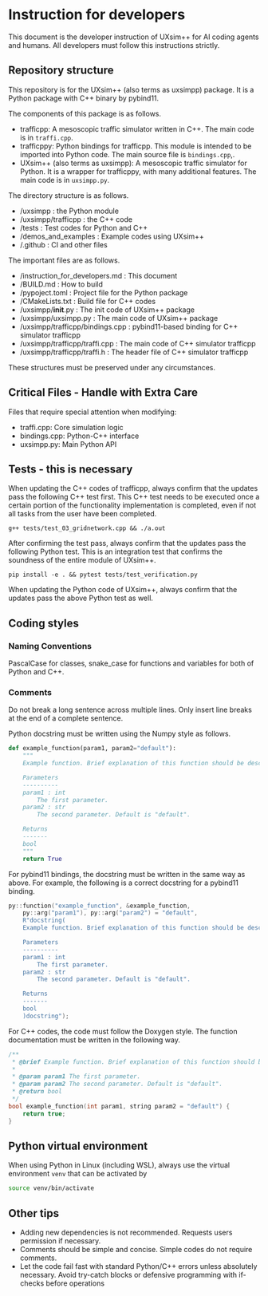 # Instruction for developers

This document is the developer instruction of UXsim++ for AI coding agents and humans.
All developers must follow this instructions strictly.

## Repository structure

This repository is for the UXsim++ (also terms as uxsimpp) package.
It is a Python package with C++ binary by pybind11.

The components of this package is as follows.

- trafficpp: A mesoscopic traffic simulator written in C++. The main code is in `traffi.cpp`.
- trafficppy: Python bindings for trafficpp. This module is intended to be imported into Python code. The main source file is `bindings.cpp`,.
- UXsim++ (also terms as uxsimpp): A mesoscopic traffic simulator for Python. It is a wrapper for trafficppy, with many additional features. The main code is in `uxsimpp.py`.

The directory structure is as follows.

- /uxsimpp : the Python module
- /uxsimpp/trafficpp : the C++ code
- /tests : Test codes for Python and C++
- /demos_and_examples : Example codes using UXsim++
- /.github : CI and other files

The important files are as follows.

- /instruction_for_developers.md : This document
- /BUILD.md : How to build
- /pypoject.toml : Project file for the Python package
- /CMakeLists.txt : Build file for C++ codes
- /uxsimpp/__init__.py : The init code of UXsim++ package
- /uxsimpp/uxsimpp.py : The main code of UXsim++ package
- /uxsimpp/trafficpp/bindings.cpp : pybind11-based binding for C++ simulator trafficpp
- /uxsimpp/trafficpp/traffi.cpp : The main code of C++ simulator trafficpp
- /uxsimpp/trafficpp/traffi.h : The header file of C++ simulator trafficpp

These structures must be preserved under any circumstances.

## Critical Files - Handle with Extra Care

Files that require special attention when modifying:
- traffi.cpp: Core simulation logic
- bindings.cpp: Python-C++ interface
- uxsimpp.py: Main Python API

## Tests - this is necessary

When updating the C++ codes of trafficpp, always confirm that the updates pass the following C++ test first.
This C++ test needs to be executed once a certain portion of the functionality implementation is completed, even if not all tasks from the user have been completed.

```
g++ tests/test_03_gridnetwork.cpp && ./a.out
```

After confirming the test pass, always confirm that the updates pass the following Python test.
This is an integration test that confirms the soundness of the entire module of UXsim++.

```
pip install -e . && pytest tests/test_verification.py
```

When updating the Python code of UXsim++, always confirm that the updates pass the above Python test as well.


## Coding styles

### Naming Conventions

PascalCase for classes, snake_case for functions and variables for both of Python and C++.

### Comments

Do not break a long sentence across multiple lines. 
Only insert line breaks at the end of a complete sentence.

Python docstring must be written using the Numpy style as follows.

```python
def example_function(param1, param2="default"):
    """
    Example function. Brief explanation of this function should be described here.

    Parameters
    ----------
    param1 : int
        The first parameter.
    param2 : str
        The second parameter. Default is "default".

    Returns
    -------
    bool
    """
    return True
```

For pybind11 bindings, the docstring must be written in the same way as above.
For example, the following is a correct docstring for a pybind11 binding.

```cpp
py::function("example_function", &example_function, 
    py::arg("param1"), py::arg("param2") = "default",
    R"docstring(
    Example function. Brief explanation of this function should be described here.

    Parameters
    ----------
    param1 : int
        The first parameter.
    param2 : str
        The second parameter. Default is "default".

    Returns
    -------
    bool
    )docstring");
```

For C++ codes, the code must follow the Doxygen style.
The function documentation must be written in the following way.

```cpp
/**
 * @brief Example function. Brief explanation of this function should be described here.
 * 
 * @param param1 The first parameter.
 * @param param2 The second parameter. Default is "default".
 * @return bool
 */
bool example_function(int param1, string param2 = "default") {
    return true;
}
```

## Python virtual environment

When using Python in Linux (including WSL), always use the virtual environment `venv` that can be activated by
```bash
source venv/bin/activate
```

## Other tips

- Adding new dependencies is not recommended. Requests users permission if necessary.
- Comments should be simple and concise. Simple codes do not require comments.
- Let the code fail fast with standard Python/C++ errors unless absolutely necessary. Avoid try-catch blocks or defensive programming with if-checks before operations
